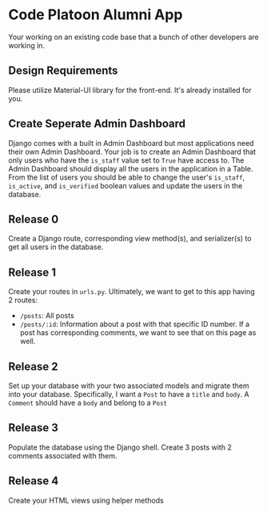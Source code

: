 # Code Platoon Alumni App
Your working on an existing code base that a bunch of other developers are working in.

## Design Requirements
Please utilize Material-UI library for the front-end. It's already installed for you.

## Create Seperate Admin Dashboard
Django comes with a built in Admin Dashboard but most applications need their own Admin Dashboard. Your job is to create an Admin Dashboard that only users who have the `is_staff` value set to `True` have access to. The Admin Dashboard should display all the users in the application in a Table. From the list of users you should be able to change the user's `is_staff`, `is_active`, and `is_verified` boolean values and update the users in the database.

## Release 0
Create a Django route, corresponding view method(s), and serializer(s) to get all users in the database.

## Release 1
Create your routes in `urls.py`. Ultimately, we want to get to this app having 2 routes:
- `/posts`: All posts
- `/posts/:id`: Information about a post with that specific ID number. If a post has corresponding comments, we want to see that on this page as well.

## Release 2
Set up your database with your two associated models and migrate them into your database. Specifically, I want a `Post` to have a `title` and `body`. A `Comment` should have a `body` and belong to a `Post`

## Release 3
Populate the database using the Django shell. Create 3 posts with 2 comments associated with them.

## Release 4
Create your HTML views using helper methods
